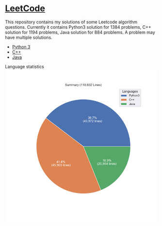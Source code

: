 # [LeetCode](https://leetcode.com/)

This repository contains my solutions of some Leetcode algorithm questions.
Currently it contains Python3 solution for 1384 problems, C++ solution for 1194 problems, Java solution for 884 problems.
A problem may have multiple solutions.

* [Python 3](python3.md)
* [C++](cpp.md)
* [Java](java.md)

Language statistics
![summary](images/pie.png)
